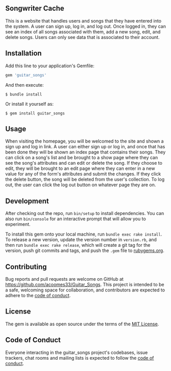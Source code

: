 ## Songwriter Cache

This is a website that handles users and songs that they have entered into the system. A user can sign up, log in, and log out. Once logged in, they can see an index of all songs associated with them, add a new song, edit, and delete songs. Users can only see data that is associated to their account.

## Installation

Add this line to your application's Gemfile:

```ruby
gem 'guitar_songs'
```

And then execute:

    $ bundle install

Or install it yourself as:

    $ gem install guitar_songs

## Usage

When visiting the homepage, you will be welcomed to the site and shown a sign up and log in link. A user can either sign up or log in, and once that has been done they will be shown an index page that contains their songs. They can click on a song's list and be brought to a show page where they can see the song's attributes and can edit or delete the song. If they choose to edit, they will be brought to an edit page where they can enter in a new value for any of the form's attributes and submit the changes. If they click the delete button, the song will be deleted from the user's collection. To log out, the user can click the log out button on whatever page they are on.



## Development

After checking out the repo, run `bin/setup` to install dependencies. You can also run `bin/console` for an interactive prompt that will allow you to experiment.

To install this gem onto your local machine, run `bundle exec rake install`. To release a new version, update the version number in `version.rb`, and then run `bundle exec rake release`, which will create a git tag for the version, push git commits and tags, and push the `.gem` file to [rubygems.org](https://rubygems.org).

## Contributing

Bug reports and pull requests are welcome on GitHub at https://github.com/acoomes33/Guitar_Songs. This project is intended to be a safe, welcoming space for collaboration, and contributors are expected to adhere to the [code of conduct](https://github.com/acoomes33/Guitar_Songs/blob/master/CODE_OF_CONDUCT.md).


## License

The gem is available as open source under the terms of the [MIT License](https://opensource.org/licenses/MIT).

## Code of Conduct

Everyone interacting in the guitar_songs project's codebases, issue trackers, chat rooms and mailing lists is expected to follow the [code of conduct](https://github.com/acoomes33/Guitar_Songs/blob/master/CODE_OF_CONDUCT.md).

